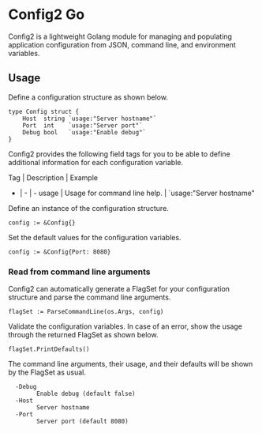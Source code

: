# Config2 Go

Config2 is a lightweight Golang module for managing and populating application configuration from JSON, command line, and environment variables.

## Usage

Define a configuration structure as shown below.

```Golang
type Config struct {
	Host  string `usage:"Server hostname"`
	Port  int    `usage:"Server port"`
	Debug bool   `usage:"Enable debug"`
}
```

Config2 provides the following field tags for you to be able to define additional information for each configuration variable.

Tag | Description | Example
- | - | -
usage | Usage for command line help. | `usage:"Server hostname"

Define an instance of the configuration structure.

```Golang
config := &Config{}
```

Set the default values for the configuration variables.

```Golang
config := &Config{Port: 8080}
```
### Read from command line arguments

Config2 can automatically generate a FlagSet for your configuration structure and parse the command line arguments.

```Golang
flagSet := ParseCommandLine(os.Args, config)
```

Validate the configuration variables. In case of an error, show the usage through the returned FlagSet as shown below.

```Golang
flagSet.PrintDefaults()
```

The command line arguments, their usage, and their defaults will be shown by the FlagSet as usual.

```
  -Debug
        Enable debug (default false)
  -Host
        Server hostname
  -Port
        Server port (default 8080)
```
